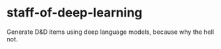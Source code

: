 # staff-of-deep-learning
Generate D&amp;D items using deep language models, because why the hell not.
